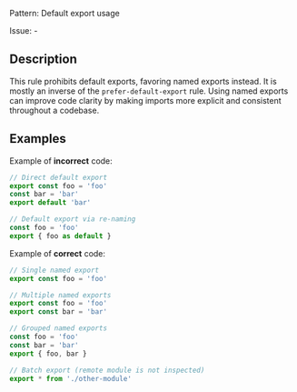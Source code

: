 Pattern: Default export usage

Issue: -

## Description

This rule prohibits default exports, favoring named exports instead. It is mostly an inverse of the `prefer-default-export` rule. Using named exports can improve code clarity by making imports more explicit and consistent throughout a codebase.

## Examples

Example of **incorrect** code:
```javascript
// Direct default export
export const foo = 'foo'
const bar = 'bar'
export default 'bar'
```

```javascript
// Default export via re-naming
const foo = 'foo'
export { foo as default }
```

Example of **correct** code:
```javascript
// Single named export
export const foo = 'foo'
```

```javascript
// Multiple named exports
export const foo = 'foo'
export const bar = 'bar'
```

```javascript
// Grouped named exports
const foo = 'foo'
const bar = 'bar'
export { foo, bar }
```

```javascript
// Batch export (remote module is not inspected)
export * from './other-module'
```